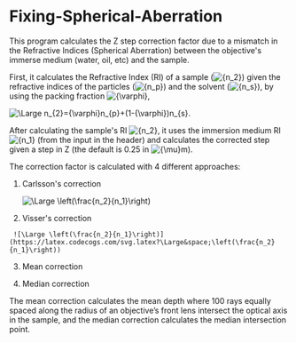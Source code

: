 # Fixing-Spherical-Aberration
This program calculates the Z step correction factor due to a mismatch in the Refractive Indices (Spherical Aberration) between the objective's immerse medium (water, oil, etc) and the sample.

First, it calculates the Refractive Index (RI) of a sample (![{n_2}](https://latex.codecogs.com/svg.latex?&space;{n_2})) given the refractive indices of the particles (![{n_p}](https://latex.codecogs.com/svg.latex?&space;{n_p})) and the solvent (![{n_s}](https://latex.codecogs.com/svg.latex?&space;{n_s})), by using the packing fraction ![{\varphi}](https://latex.codecogs.com/svg.latex?&space;{\varphi}),

![\Large n_{2}={\varphi}n_{p}+(1-{\varphi})n_{s}](https://latex.codecogs.com/svg.latex?\Large&space;n_{2}={\varphi}n_{p}+(1-{\varphi})n_{s}).

After calculating the sample's RI ![{n_2}](https://latex.codecogs.com/svg.latex?&space;{n_2}), it uses the immersion medium RI ![{n_1}](https://latex.codecogs.com/svg.latex?&space;{n_1}) (from the input in the header) and calculates the corrected step given a step in Z (the default is 0.25 in ![{\mu}m](https://latex.codecogs.com/svg.latex?&space;{\mu}m)).

The correction factor is calculated with 4 different approaches:

   1) Carlsson's correction

      ![\Large \left(\frac{n_2}{n_1}\right)](https://latex.codecogs.com/svg.latex?\Large&space;\left(\frac{n_2}{n_1}\right))

   2) Visser's correction

     ![\Large \left(\frac{n_2}{n_1}\right)](https://latex.codecogs.com/svg.latex?\Large&space;\left(\frac{n_2}{n_1}\right))
   
   3) Mean correction
   
   4) Median correction

The mean correction calculates the mean depth where 100 rays equally spaced along the radius of an objective’s front lens intersect the optical axis in the sample, and the median correction calculates the median intersection point.
